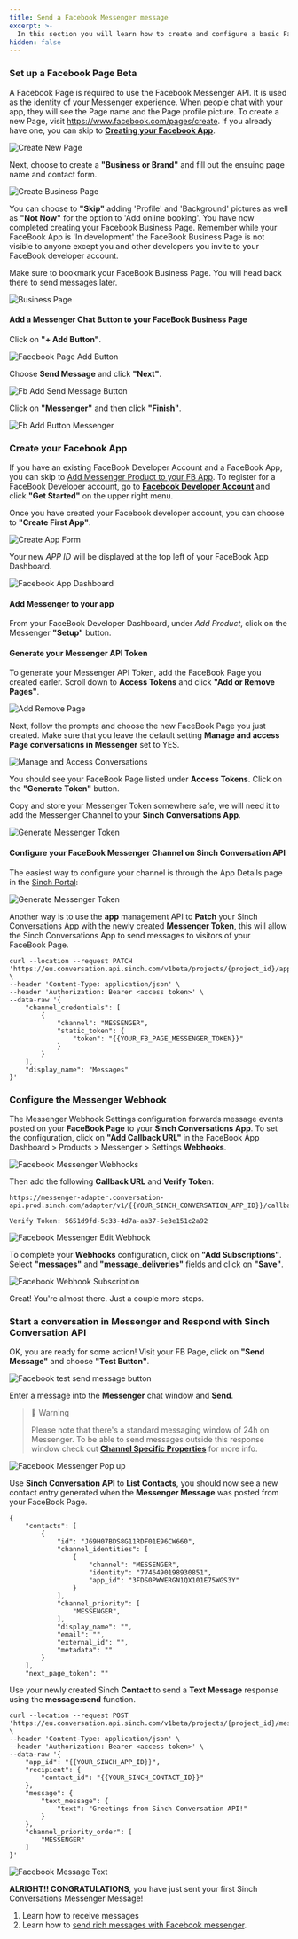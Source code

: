 ```yaml
---
title: Send a Facebook Messenger message
excerpt: >-
  In this section you will learn how to create and configure a basic Facebook Business Page with Messenger chat feature. Once you complete the steps below you will have a Facebook App, Facebook Business Page with Messenger Chat button, a Messenger Token, and a configured Messenger Webhook to use with the Sinch Conversation API.
hidden: false
---
```


### Set up a Facebook Page <span class="betabadge">Beta</span>

A Facebook Page is required to use the Facebook Messenger API. It is used as the identity of your Messenger experience. When people chat with your app, they will see the Page name and the Page profile picture. To create a new Page, visit https://www.facebook.com/pages/create. If you already have one, you can skip to [**Creating your Facebook App**](doc:conversation-send-a-message-with-fb-messenger#create-your-facebook-app).

![Create New Page](images/channel-support/messenger/fb_create_new_page.png)

Next, choose to create a **"Business or Brand"** and fill out the ensuing page name and contact form.

![Create Business Page](images/channel-support/messenger/fb_create_business_page.png)

You can choose to **"Skip"** adding 'Profile' and 'Background' pictures as well as **"Not Now"** for the option to 'Add online booking'. You have now completed creating your Facebook Business Page. Remember while your FaceBook App is 'In development' the FaceBook Business Page is not visible to anyone except you and other developers you invite to your FaceBook developer account.

Make sure to bookmark your FaceBook Business Page. You will head back there to send messages later.

![Business Page](images/channel-support/messenger/fb_business_page.png)

#### Add a Messenger Chat Button to your FaceBook Business Page

Click on **"+ Add Button"**.

![Facebook Page Add Button](images/channel-support/messenger/fb_page_add_button.png)

Choose **Send Message** and click **"Next"**.

![Fb Add Send Message Button](images/channel-support/messenger/fb_add_send_message_button.png)

Click on **"Messenger"** and then click **"Finish"**.

![Fb Add Button Messenger](images/channel-support/messenger/fb_add_button_messenger.png)

### Create your Facebook App

If you have an existing FaceBook Developer Account and a FaceBook App, you can skip to [Add Messenger Product to your FB App](#add-messenger-to-your-app).
To register for a FaceBook Developer account, go to **[Facebook Developer Account](https://developers.facebook.com)** and click **"Get Started"** on the upper right menu.

[](images/channel-support/messenger/fb_for_developers.png)

Once you have created your Facebook developer account, you can choose to **"Create First App"**.

![Create App Form](images/channel-support/messenger/fb_create_first_app.png)

Your new _APP ID_ will be displayed at the top left of your FaceBook App Dashboard.

![Facebook App Dashboard](images/channel-support/messenger/fb_app_dashboard.png)

#### Add Messenger to your app

From your FaceBook Developer Dashboard, under _Add Product_, click on the Messenger **"Setup"** button.

#### Generate your Messenger API Token

To generate your Messenger API Token, add the FaceBook Page you created earler. Scroll down to **Access Tokens** and click **"Add or Remove Pages"**.

![Add Remove Page](images/channel-support/messenger/fb_add_remove_page.png)

Next, follow the prompts and choose the new FaceBook Page you just created. Make sure that you leave the default setting **Manage and access Page conversations in Messenger** set to YES.

![Manage and Access Conversations](images/channel-support/messenger/fb_manage_and_access_conversations.png)

You should see your FaceBook Page listed under **Access Tokens**. Click on the **"Generate Token"** button.

Copy and store your Messenger Token somewhere safe, we will need it to add the Messenger Channel to your **Sinch Conversations App**.

![Generate Messenger Token](images/channel-support/messenger/fb_generate_messenger_token.png)

#### Configure your FaceBook Messenger Channel on Sinch Conversation API

The easiest way to configure your channel is through the App Details page in the [Sinch Portal](https://dashboard.sinch.com/convapi/apps):

![Generate Messenger Token](images/channel-support/messenger/fb_channel_config.png)

Another way is to use the **app** management API  to **Patch** your Sinch Conversations App with the newly created **Messenger Token**, this will allow the Sinch Conversations App to send messages to visitors of your FaceBook Page.

```shell Curl
curl --location --request PATCH 'https://eu.conversation.api.sinch.com/v1beta/projects/{project_id}/apps' \
--header 'Content-Type: application/json' \
--header 'Authorization: Bearer <access token>' \
--data-raw '{
    "channel_credentials": [
        {
            "channel": "MESSENGER",
            "static_token": {
                "token": "{{YOUR_FB_PAGE_MESSENGER_TOKEN}}"
            }
        }
    ],
    "display_name": "Messages"
}'
```

### Configure the Messenger Webhook

The Messenger Webhook Settings configuration forwards message events posted on your **FaceBook Page** to your **Sinch Conversations App**. To set the configuration, click on **"Add Callback URL"** in the FaceBook App Dashboard > Products > Messenger > Settings **Webhooks**.

![Facebook Messenger Webhooks](images/channel-support/messenger/fb_messenger_webhooks.png)

Then add the following **Callback URL** and **Verify Token**:

```Curl  Callback URL:
https://messenger-adapter.conversation-api.prod.sinch.com/adapter/v1/{{YOUR_SINCH_CONVERSATION_APP_ID}}/callback

Verify Token: 5651d9fd-5c33-4d7a-aa37-5e3e151c2a92
```

![Facebook Messenger Edit Webhook](images/channel-support/messenger/fb_messenger_edit_webhook.png)

To complete your **Webhooks** configuration, click on **"Add Subscriptions"**. Select **"messages"** and **"message_deliveries"** fields and click on **"Save"**.

![Facebook Webhook Subscription](images/channel-support/messenger/fp_messenger_webhook_subscriptions.png)

Great! You're almost there. Just a couple more steps.

### Start a conversation in Messenger and Respond with Sinch Conversation API

OK, you are ready for some action! Visit your FB Page, click on **"Send Message"** and choose **"Test Button"**.

![Facebook test send message button](images/channel-support/messenger/fb_page_test_send_message_button.png)

Enter a message into the **Messenger** chat window and **Send**.

> 🚧 Warning
>
> Please note that there's a standard messaging window of 24h on Messenger. To be able to send messages outside this response window check out [**Channel Specific Properties**](doc:conversation-channel-support#channel-specific-properties) for more info. 

![Facebook Messenger Pop up](images/channel-support/messenger/fb_page_messenger_pop_up.png)

Use **Sinch Conversation API** to **List Contacts**, you should now see a new contact entry generated when the **Messenger Message** was posted from your FaceBook Page.

```
{
    "contacts": [
        {
            "id": "J69H07BDS8G11RDF01E96CW660",
            "channel_identities": [
                {
                    "channel": "MESSENGER",
                    "identity": "7746490198930851",
                    "app_id": "3FDS0PWWERGN1QX101E75WGS3Y"
                }
            ],
            "channel_priority": [
                "MESSENGER",
            ],
            "display_name": "",
            "email": "",
            "external_id": "",
            "metadata": ""
        }
    ],
    "next_page_token": ""

```

Use your newly created Sinch **Contact** to send a **Text Message** response using the **message:send** function.

```shell Curl
curl --location --request POST 'https://eu.conversation.api.sinch.com/v1beta/projects/{project_id}/messages:send' \
--header 'Content-Type: application/json' \
--header 'Authorization: Bearer <access token>' \
--data-raw '{
    "app_id": "{{YOUR_SINCH_APP_ID}}",
    "recipient": {
        "contact_id": "{{YOUR_SINCH_CONTACT_ID}}"
    },
    "message": {
        "text_message": {
            "text": "Greetings from Sinch Conversation API!"
        }
    },
    "channel_priority_order": [
        "MESSENGER"
    ]
}'
```

![Facebook Message Text](images/channel-support/messenger/fb_message_text.jpg)

**ALRIGHT!! CONGRATULATIONS**, you have just sent your first Sinch Conversations Messenger Message!

1. Learn how to receive messages
2. Learn how to [send rich messages with Facebook messenger](doc:conversation-send-rich-messages-with-fb-messenger).
